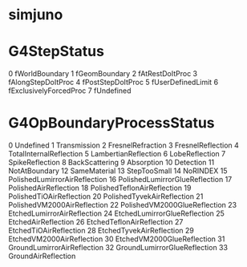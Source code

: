 # simjuno

# G4StepStatus
0   fWorldBoundary
1   fGeomBoundary
2   fAtRestDoItProc
3   fAlongStepDoItProc
4   fPostStepDoItProc
5   fUserDefinedLimit
6   fExclusivelyForcedProc
7   fUndefined

# G4OpBoundaryProcessStatus
0   Undefined
1   Transmission
2   FresnelRefraction
3   FresnelReflection
4   TotalInternalReflection
5   LambertianReflection
6   LobeReflection
7   SpikeReflection
8   BackScattering
9   Absorption
10   Detection
11   NotAtBoundary
12   SameMaterial
13   StepTooSmall
14   NoRINDEX
15   PolishedLumirrorAirReflection
16   PolishedLumirrorGlueReflection
17   PolishedAirReflection
18   PolishedTeflonAirReflection
19   PolishedTiOAirReflection
20   PolishedTyvekAirReflection
21   PolishedVM2000AirReflection
22   PolishedVM2000GlueReflection
23   EtchedLumirrorAirReflection
24   EtchedLumirrorGlueReflection
25   EtchedAirReflection
26   EtchedTeflonAirReflection
27   EtchedTiOAirReflection
28   EtchedTyvekAirReflection
29   EtchedVM2000AirReflection
30   EtchedVM2000GlueReflection
31   GroundLumirrorAirReflection
32   GroundLumirrorGlueReflection
33   GroundAirReflection
